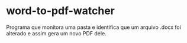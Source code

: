 # word-to-pdf-watcher
Programa que monitora uma pasta e identifica que um arquivo .docx foi alterado e assim gera um novo PDF dele.
